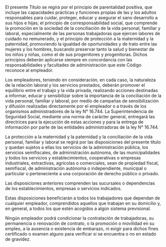 El presente Título se regirá por el principio de parentalidad positiva, que incluye las capacidades prácticas y funciones propias de las y los adultos responsables para cuidar, proteger, educar y asegurar el sano desarrollo a sus hijos e hijas; el principio de corresponsabilidad social, que comprende la promoción en la sociedad de la conciliación de la vida personal, familiar y laboral, especialmente de las personas trabajadoras que ejercen labores de cuidado no remunerado, y el principio de protección a la maternidad y la paternidad, promoviendo la igualdad de oportunidades y de trato entre las mujeres y los hombres, buscando preservar tanto la salud y bienestar de los niños y niñas, como el de sus progenitores y progenitoras. Dichos principios deberán aplicarse siempre en concordancia con las responsabilidades y facultades de administración que este Código reconoce al empleador.

Los empleadores, teniendo en consideración, en cada caso, la naturaleza de la relación laboral y los servicios prestados, deberán promover el equilibrio entre el trabajo y la vida privada, realizando acciones destinadas a informar, educar y sensibilizar sobre la importancia de la conciliación de la vida personal, familiar y laboral, por medio de campañas de sensibilización y difusión realizadas directamente por el empleador o a través de los organismos administradores de la ley N°  16.744. La Superintendencia de Seguridad Social, mediante una norma de carácter general, entregará las directrices para la ejecución de estas acciones y para la entrega de información por parte de las entidades administradoras de la ley N°  16.744.

La protección a la maternidad y la paternidad y la conciliación de la vida personal, familiar y laboral se regirá por las disposiciones del presente título y quedan sujetos a ellas los servicios de la administración pública, los servicios semifiscales, de administración autónoma, de las municipalidades y todos los servicios y establecimientos, cooperativas o empresas industriales, extractivas, agrícolas o comerciales, sean de propiedad fiscal, semifiscal, de administración autónoma o independiente, municipal o particular o perteneciente a una corporación de derecho público o privado.

Las disposiciones anteriores comprenden las sucursales o dependencias de los establecimientos, empresas o servicios indicados.

Estas disposiciones beneficiarán a todos los trabajadores que dependan de cualquier empleador, comprendidos aquellos que trabajan en su domicilio y, en general, a todos los que estén acogidos a algún sistema previsional.

Ningún empleador podrá condicionar la contratación de trabajadoras, su permanencia o renovación de contrato, o la promoción o movilidad en su empleo, a la ausencia o existencia de embarazo, ni exigir para dichos fines certificado o examen alguno para verificar si se encuentra o no en estado de gravidez.